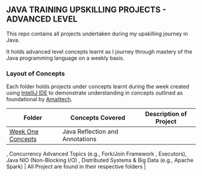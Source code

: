## JAVA TRAINING UPSKILLING PROJECTS - ADVANCED LEVEL
This repo contains all projects undertaken during my upskilling journey in Java.

It holds advanced level concepts learnt as I journey through mastery of the Java programming language on a weekly basis.

### Layout of Concepts
Each folder holds projects under concepts learnt during the week created using [IntelliJ IDE](https://www.jetbrains.com/idea/) to demonstrate understanding in concepts outlined as foundational by [Amalitech](https://amalitech.org/).

| Folder | Concepts Covered | Description of Project |
| ------ | ---------------- | ---------------------- |
| [Week One Concepts](./AL-wk1_project) | Java Reflection and Annotations 
, Concurrency Advanced Topics (e.g., Fork/Join Framework
, Executors), Java NIO (Non-Blocking I/O) , Distributed Systems & Big Data (e.g., Apache Spark) 
 | All Project are found in their respective folders |
